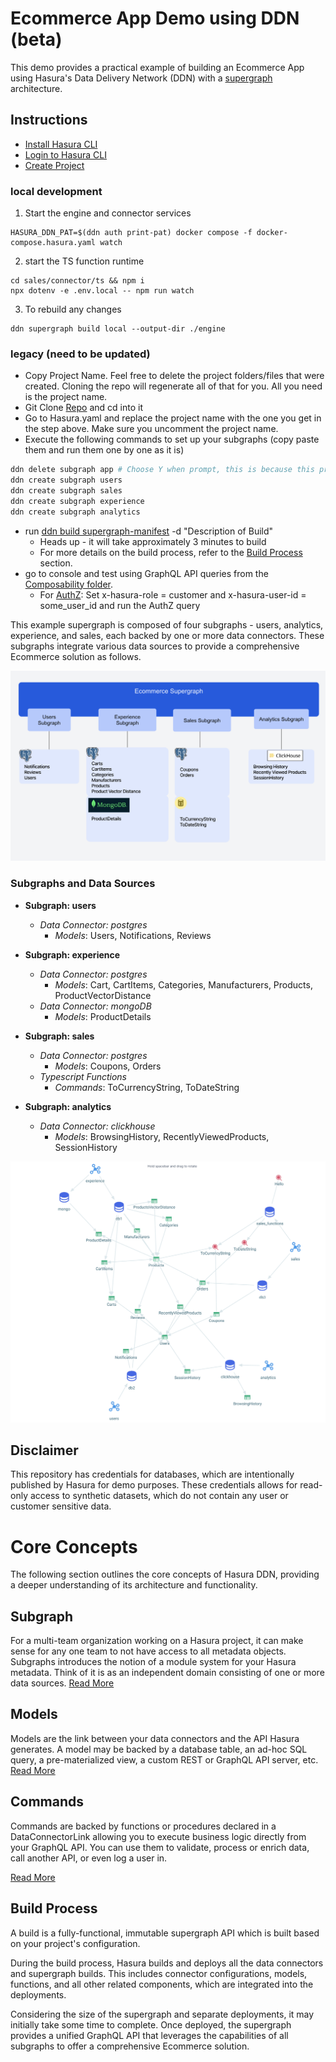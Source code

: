 # Ecommerce App Demo using DDN (beta)

This demo provides a practical example of building an Ecommerce App using Hasura's Data Delivery Network (DDN) with a [supergraph](https://supergraph.io) architecture.

## Instructions

- [Install Hasura CLI](https://hasura.io/docs/3.0/cli/installation)
- [Login to Hasura CLI](https://hasura.io/docs/3.0/cli/commands/login)
- [Create Project](https://hasura.io/docs/3.0/cli/commands/create-project)

### local development

1. Start the engine and connector services

```shell
HASURA_DDN_PAT=$(ddn auth print-pat) docker compose -f docker-compose.hasura.yaml watch
```

2. start the TS function runtime

```shell
cd sales/connector/ts && npm i
npx dotenv -e .env.local -- npm run watch
```

3. To rebuild any changes

```shell
ddn supergraph build local --output-dir ./engine
```

### legacy (need to be updated)

- Copy Project Name. Feel free to delete the project folders/files that were created. Cloning the repo will regenerate all of that for you. All you need is the project name.
- Git Clone [Repo](https://github.com/hasura/ddn_beta_ecommerce.git) and cd into it
- Go to Hasura.yaml and replace the project name with the one you get in the step above. Make sure you uncomment the project name.
- Execute the following commands to set up your subgraphs (copy paste them and run them one by one as it is)

```sh
ddn delete subgraph app # Choose Y when prompt, this is because this project does not require app subgraph
ddn create subgraph users
ddn create subgraph sales
ddn create subgraph experience
ddn create subgraph analytics
```

- run [ddn build supergraph-manifest](https://hasura.io/docs/3.0/cli/commands/build-supergraph-manifest) -d "Description of Build"
  - Heads up - it will take approximately 3 minutes to build
  - For more details on the build process, refer to the [Build Process](#build-process) section.
- go to console and test using GraphQL API queries from the [Composability folder](https://github.com/hasura/ddn_beta_ecommerce/tree/main/Composability).
  - For [AuthZ](https://github.com/hasura/ddn_beta_ecommerce/blob/main/Composability/authZ.graphQL): Set x-hasura-role = customer and x-hasura-user-id = some_user_id and run the AuthZ query

This example supergraph is composed of four subgraphs - users, analytics, experience, and sales, each backed by one or more data connectors. These subgraphs integrate various data sources to provide a comprehensive Ecommerce solution as follows.

![alt text](supergraph-1.png)

### Subgraphs and Data Sources

- **Subgraph: users**
  - _Data Connector: postgres_
    - _Models_: Users, Notifications, Reviews
- **Subgraph: experience**
  - _Data Connector: postgres_
    - _Models_: Cart, CartItems, Categories, Manufacturers, Products, ProductVectorDistance
  - _Data Connector: mongoDB_
    - _Models_: ProductDetails
- **Subgraph: sales**

  - _Data Connector: postgres_
    - _Models_: Coupons, Orders
  - _Typescript Functions_
    - _Commands_: ToCurrencyString, ToDateString

- **Subgraph: analytics**
  - _Data Connector: clickhouse_
    - _Models_: BrowsingHistory, RecentlyViewedProducts, SessionHistory

![alt text](supergraph-2.png)

## Disclaimer

This repository has credentials for databases, which are intentionally published by Hasura for demo purposes. These credentials allows for read-only access to synthetic datasets, which do not contain any user or customer sensitive data.

# Core Concepts

The following section outlines the core concepts of Hasura DDN, providing a deeper understanding of its architecture and functionality.

## Subgraph

For a multi-team organization working on a Hasura project, it can make sense for any one team to not have access to all metadata objects. Subgraphs introduces the notion of a module system for your Hasura metadata. Think of it is as an independent domain consisting of one or more data sources.
[Read More](https://hasura.io/docs/3.0/project-configuration/subgraphs/)

## Models

Models are the link between your data connectors and the API Hasura generates. A model may be backed by a database table, an ad-hoc SQL query, a pre-materialized view, a custom REST or GraphQL API server, etc.
[Read More](https://hasura.io/docs/3.0/supergraph-modeling/models/)

## Commands

Commands are backed by functions or procedures declared in a DataConnectorLink allowing you to execute business logic directly from your GraphQL API. You can use them to validate, process or enrich data, call another API, or even log a user in.

[Read More](https://hasura.io/docs/3.0/supergraph-modeling/commands)

## Build Process

A build is a fully-functional, immutable supergraph API which is built based on your project's configuration.

During the build process, Hasura builds and deploys all the data connectors and supergraph builds. This includes connector configurations, models, functions, and all other related components, which are integrated into the deployments.

Considering the size of the supergraph and separate deployments, it may initially take some time to complete. Once deployed, the supergraph provides a unified GraphQL API that leverages the capabilities of all subgraphs to offer a comprehensive Ecommerce solution.
